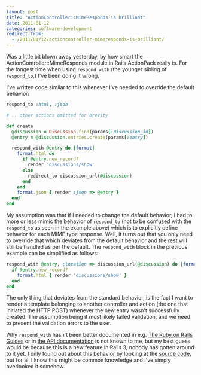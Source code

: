 ```yaml
---
layout: post
title: "ActionController::MimeResponds is brilliant"
date: 2011-01-12
categories: software-development
redirect_from:
  - /2011/01/12/actioncontroller-mimeresponds-is-brilliant/
---
```


Was a little bit blown away yesterday, by how smart the ActionController::MimeResponds
module in Rails ActionPack really is. For the longest time when using `respond_with`
(the younger sibling of `respond_to`,) I've been doing it wrong.


I've written code similar to this whenever I've needed to override the default behavior:

```ruby
respond_to :html, :json

# .. other actions omitted for brevity

def create
  @discussion = Discussion.find(params[:discussion_id])
  @entry = @discussion.entries.create(params[:entry])

  respond_with @entry do |format|
    format.html do
      if @entry.new_record?
        render 'discussions/show'
      else
        redirect_to discussion_url(@discussion)
      end
    end
    format.json { render :json => @entry }
  end
end
```

My assumption was that if I needed to change the default behavior, I had to more or less
mimic the behavior of `respond_to` (not to be confused with the `respond_to` as seen in
the example above) which is to explicitly define behavior for each MIME type response.
Well, it turns out that you only need to override that which deviates from the default
behavior and the rest will still be handled as per the default. The `respond_with` block
in the previous example can be simplified as follows:

```ruby
respond_with @entry, :location => discussion_url(@discussion) do |format|
  if @entry.new_record?
    format.html { render 'discussions/show' }
  end
end
```

The only thing that deviates from the standard behavior, is the fact I want to render a
template belonging to another controller and action (the one that initiated the HTTP POST)
whenever the new entry wasn't successfully created. The assumption being it most likely
failed validation, and we need to present the validation errors to the user.

Why `respond_with` hasn't been better documented in e.g. [The Ruby on Rails Guides](http://guides.rubyonrails.org/)
or in [the API documentation](http://rubydoc.info/docs/rails/3.0.0/ActionController/MimeResponds)
is not known to me, but my best guess would be because this is a new feature in Rails 3,
nobody has gotten around to it yet.
I only found out about this behavior by looking at the [source code](https://github.com/rails/rails/blob/master/actionpack/lib/action_controller/metal/mime_responds.rb),
but for all I know this might be common knowledge and I've simply overlooked it somehow.

